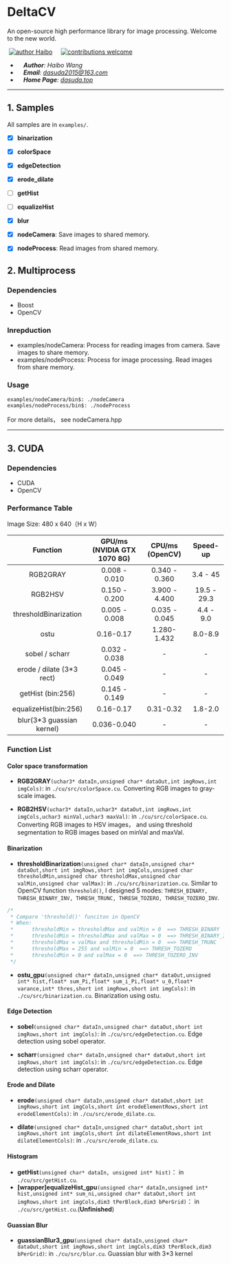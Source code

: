 # DeltaCV
An open-source high performance library for image processing. Welcome to the new world.

&nbsp;[![author Haibo](https://img.shields.io/badge/author-Haibo%20Wong-blue.svg?style=flat)](https://github.com/DasudaRunner/Object-Tracking)&nbsp;&nbsp;&nbsp;&nbsp;
[![contributions welcome](https://img.shields.io/badge/contributions-welcome-brightgreen.svg?style=flat)](https://github.com/dwyl/esta/issues)<br>
- &emsp;***Author**: Haibo Wang*<br>
- &emsp;***Email**: dasuda2015@163.com*
- &emsp;***Home Page**: [dasuda.top](https://dasuda.top)*

---
## 1. Samples

All samples are in `examples/`. 

- [x] **binarization**
- [x] **colorSpace**
- [x] **edgeDetection**
- [x] **erode_dilate**
- [ ] **getHist**
- [ ] **equalizeHist**
- [x] **blur**

- [x] **nodeCamera**: Save images to shared memory.
- [x] **nodeProcess**: Read images from shared memory.

## 2. Multiprocess

### Dependencies

- Boost
- OpenCV

### Inrepduction
- examples/nodeCamera: Process for reading images from camera. Save images to share memory.
- examples/nodeProcess: Process for image processing. Read images from share memory.

### Usage
```bash
examples/nodeCamera/bin$: ./nodeCamera
examples/nodeProcess/bin$: ./nodeProcess
```
For more details， see nodeCamera.hpp

---
## 3. CUDA

### Dependencies

- CUDA
- OpenCV

### Performance Table

Image Size: 480 x 640（H x W）

| Function | GPU/ms (NVIDIA GTX 1070 8G) | CPU/ms (OpenCV) | Speed-up |
|:-:|:-:|:-:|:-:|
|RGB2GRAY|0.008 - 0.010|0.340 - 0.360|3.4 - 45|
|RGB2HSV|0.150 - 0.200|3.900 - 4.400|19.5 - 29.3|
|thresholdBinarization|0.005 - 0.008|0.035 - 0.045|4.4 - 9.0|
|ostu|0.16-0.17|1.280-1.432|8.0-8.9|
|sobel / scharr|0.032 - 0.038|-|-|
|erode / dilate (3*3 rect)|0.045 - 0.049|-|-|
|getHist (bin:256)|0.145 - 0.149|-|-|
|equalizeHist(bin:256)|0.16-0.17|0.31-0.32|1.8-2.0|
|blur(3*3 guassian kernel)|0.036-0.040|-|-|

### Function List

#### Color space transformation

- **RGB2GRAY**`(uchar3* dataIn,unsigned char* dataOut,int imgRows,int imgCols)`: in `./cu/src/colorSpace.cu`. Converting RGB images to gray-scale images.

- **RGB2HSV**`(uchar3* dataIn,uchar3* dataOut,int imgRows,int imgCols,uchar3 minVal,uchar3 maxVal)`: in `./cu/src/colorSpace.cu`. Converting RGB images to HSV images， and using threshold segmentation to RGB images based on minVal and maxVal.

#### Binarization

- **thresholdBinarization**`(unsigned char* dataIn,unsigned char* dataOut,short int imgRows,short int imgCols,unsigned char thresholdMin,unsigned char thresholdMax,unsigned char valMin,unsigned char valMax)`: in `./cu/src/binarization.cu`. Similar to OpenCV function `threshold()`, I designed 5 modes: `THRESH_BINARY, THRESH_BINARY_INV, THRESH_TRUNC, THRESH_TOZERO, THRESH_TOZERO_INV`.

```cpp
/*
 * Compare 'threshold()' funciton in OpenCV
 * When:
 *      thresholdMin = thresholdMax and valMin = 0  ==> THRESH_BINARY
 *      thresholdMin = thresholdMax and valMax = 0  ==> THRESH_BINARY_INV
 *      thresholdMax = valMax and thresholdMin = 0  ==> THRESH_TRUNC
 *      thresholdMax = 255 and valMin = 0  ==> THRESH_TOZERO
 *      thresholdMin = 0 and valMax = 0  ==> THRESH_TOZERO_INV
 */
```

- **ostu_gpu**`(unsigned char* dataIn,unsigned char* dataOut,unsigned int* hist,float* sum_Pi,float* sum_i_Pi,float* u_0,float* varance,int* thres,short int imgRows,short int imgCols)`: in `./cu/src/binarization.cu`. Binarization using ostu.

#### Edge Detection

- **sobel**`(unsigned char* dataIn,unsigned char* dataOut,short int imgRows,short int imgCols)`: in `./cu/src/edgeDetection.cu`. Edge detection using sobel operator.

- **scharr**`(unsigned char* dataIn,unsigned char* dataOut,short int imgRows,short int imgCols)`: in `./cu/src/edgeDetection.cu`. Edge detection using scharr operator.

#### Erode and Dilate

- **erode**`(unsigned char* dataIn,unsigned char* dataOut,short int imgRows,short int imgCols,short int erodeElementRows,short int erodeElementCols)`: in `./cu/src/erode_dilate.cu`. 

- **dilate**`(unsigned char* dataIn,unsigned char* dataOut,short int imgRows,short int imgCols,short int dilateElementRows,short int dilateElementCols)`: in `./cu/src/erode_dilate.cu`. 

#### Histogram

- **getHist**`(unsigned char* dataIn, unsigned int* hist)`： in `./cu/src/getHist.cu`. 
- **\[wrapper\]equalizeHist_gpu**`(unsigned char* dataIn,unsigned int* hist,unsigned int* sum_ni,unsigned char* dataOut,short int imgRows,short int imgCols,dim3 tPerBlock,dim3 bPerGrid)`： in `./cu/src/getHist.cu`.(**Unfinished**)

#### Guassian Blur

- **guassianBlur3_gpu**`(unsigned char* dataIn,unsigned char* dataOut,short int imgRows,short int imgCols,dim3 tPerBlock,dim3 bPerGrid)`: in `./cu/src/blur.cu`. Guassian blur with 3\*3 kernel
